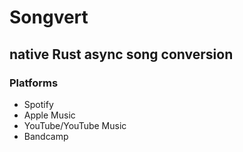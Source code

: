 # Songvert
## native Rust async song conversion

### Platforms
- Spotify
- Apple Music
- YouTube/YouTube Music
- Bandcamp
